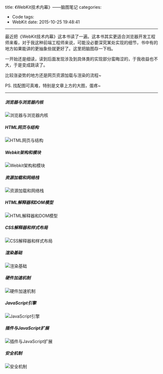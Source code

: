 title: 《WebKit技术内幕》——脑图笔记
categories:
  - Code
tags:
  - WebKit
date: 2015-10-25 19:48:41
---

最近把《WebKit技术内幕》这本书读了一遍。这本书其实更适合浏览器开发工程师来看，对于我这种前端工程师来说，可能没必要深究某处实现的细节，书中有的地方如果能讲的更抽象些就更好了。这里把脑图存一下档。

<!-- more -->

一开始还是细读，读到后面发现涉及到具体类的实现部分蛮晦涩的，于我收益也不大，于是变成跳读了。 

比较涨姿势的地方还是网页资源加载与渲染的流程~

PS. 找配图可真难，特别是文章上方的大图，蛋疼~

***

##### 浏览器与浏览器内核

![浏览器与浏览器内核](http://7sbmuq.com1.z0.glb.clouddn.com/WebKit-浏览器与浏览器内核.png)

##### HTML网页与结构

![HTML网页与结构](http://7sbmuq.com1.z0.glb.clouddn.com/WebKit-HTML网页与结构.png)

##### Webkit架构和模块

![Webkit架构和模块](http://7sbmuq.com1.z0.glb.clouddn.com/WebKit-Webkit架构和模块.png)

##### 资源加载和网络栈

![资源加载和网络栈](http://7sbmuq.com1.z0.glb.clouddn.com/WebKit-资源加载和网络栈.png)

##### HTML解释器和DOM模型

![HTML解释器和DOM模型](http://7sbmuq.com1.z0.glb.clouddn.com/WebKit-HTML解释器和DOM模型.png)

##### CSS解释器和样式布局

![CSS解释器和样式布局](http://7sbmuq.com1.z0.glb.clouddn.com/WebKit-CSS解释器和样式布局.png)

##### 渲染基础

![渲染基础](http://7sbmuq.com1.z0.glb.clouddn.com/WebKit-渲染基础.png)

##### 硬件加速机制

![硬件加速机制](http://7sbmuq.com1.z0.glb.clouddn.com/WebKit-硬件加速机制.png)

##### JavaScript引擎

![JavaScript引擎](http://7sbmuq.com1.z0.glb.clouddn.com/WebKit-JavaScript引擎.png)

##### 插件与JavaScript扩展

![插件与JavaScript扩展](http://7sbmuq.com1.z0.glb.clouddn.com/WebKit-插件与JavaScript扩展.png)

##### 安全机制

![安全机制](http://7sbmuq.com1.z0.glb.clouddn.com/WebKit-安全机制.png)